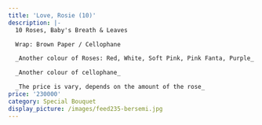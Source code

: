 ```yaml
---
title: 'Love, Rosie (10)'
description: |-
  10 Roses, Baby's Breath & Leaves

  Wrap: Brown Paper / Cellophane

  _Another colour of Roses: Red, White, Soft Pink, Pink Fanta, Purple_

  _Another colour of cellophane_

  _The price is vary, depends on the amount of the rose_
price: '230000'
category: Special Bouquet
display_picture: /images/feed235-bersemi.jpg
---
```


